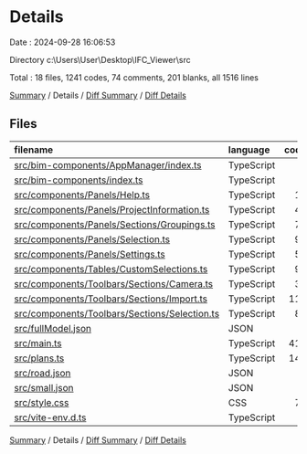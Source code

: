 # Details

Date : 2024-09-28 16:06:53

Directory c:\\Users\\User\\Desktop\\IFC_Viewer\\src

Total : 18 files,  1241 codes, 74 comments, 201 blanks, all 1516 lines

[Summary](results.md) / Details / [Diff Summary](diff.md) / [Diff Details](diff-details.md)

## Files
| filename | language | code | comment | blank | total |
| :--- | :--- | ---: | ---: | ---: | ---: |
| [src/bim-components/AppManager/index.ts](/src/bim-components/AppManager/index.ts) | TypeScript | 7 | 1 | 2 | 10 |
| [src/bim-components/index.ts](/src/bim-components/index.ts) | TypeScript | 1 | 0 | 1 | 2 |
| [src/components/Panels/Help.ts](/src/components/Panels/Help.ts) | TypeScript | 14 | 1 | 2 | 17 |
| [src/components/Panels/ProjectInformation.ts](/src/components/Panels/ProjectInformation.ts) | TypeScript | 45 | 0 | 3 | 48 |
| [src/components/Panels/Sections/Groupings.ts](/src/components/Panels/Sections/Groupings.ts) | TypeScript | 70 | 0 | 10 | 80 |
| [src/components/Panels/Selection.ts](/src/components/Panels/Selection.ts) | TypeScript | 92 | 14 | 17 | 123 |
| [src/components/Panels/Settings.ts](/src/components/Panels/Settings.ts) | TypeScript | 53 | 0 | 5 | 58 |
| [src/components/Tables/CustomSelections.ts](/src/components/Tables/CustomSelections.ts) | TypeScript | 93 | 0 | 13 | 106 |
| [src/components/Toolbars/Sections/Camera.ts](/src/components/Toolbars/Sections/Camera.ts) | TypeScript | 31 | 12 | 7 | 50 |
| [src/components/Toolbars/Sections/Import.ts](/src/components/Toolbars/Sections/Import.ts) | TypeScript | 114 | 2 | 15 | 131 |
| [src/components/Toolbars/Sections/Selection.ts](/src/components/Toolbars/Sections/Selection.ts) | TypeScript | 86 | 0 | 12 | 98 |
| [src/fullModel.json](/src/fullModel.json) | JSON | 1 | 0 | 0 | 1 |
| [src/main.ts](/src/main.ts) | TypeScript | 412 | 36 | 75 | 523 |
| [src/plans.ts](/src/plans.ts) | TypeScript | 149 | 3 | 27 | 179 |
| [src/road.json](/src/road.json) | JSON | 1 | 0 | 0 | 1 |
| [src/small.json](/src/small.json) | JSON | 1 | 0 | 0 | 1 |
| [src/style.css](/src/style.css) | CSS | 71 | 4 | 11 | 86 |
| [src/vite-env.d.ts](/src/vite-env.d.ts) | TypeScript | 0 | 1 | 1 | 2 |

[Summary](results.md) / Details / [Diff Summary](diff.md) / [Diff Details](diff-details.md)